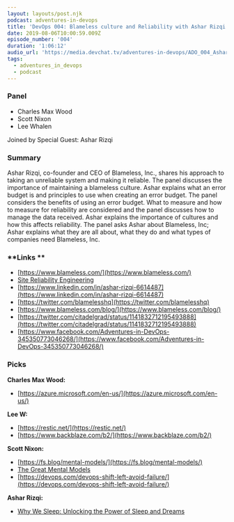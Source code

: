 ```yaml
---
layout: layouts/post.njk
podcast: adventures-in-devops
title: 'DevOps 004: Blameless culture and Reliability with Ashar Rizqi'
date: 2019-08-06T10:00:59.009Z
episode_number: '004'
duration: '1:06:12'
audio_url: 'https://media.devchat.tv/adventures-in-devops/ADO_004_Ashar_Rizqi.mp3'
tags:
  - adventures_in_devops
  - podcast
---
```

### **Panel**



*   Charles Max Wood
*   Scott Nixon
*   Lee Whalen

Joined by Special Guest: Ashar Rizqi


### **Summary**

Ashar Rizqi, co-founder and CEO of Blameless, Inc., shares his approach to taking an unreliable system and making it reliable. The panel discusses the importance of maintaining a blameless culture. Ashar explains what an error budget is and principles to use when creating an error budget. The panel considers the benefits of using an error budget. What to measure and how to measure for reliability are considered and the panel discusses how to manage the data received. Ashar explains the importance of cultures and how this affects reliability. The panel asks Ashar about Blameless, Inc; Ashar explains what they are all about, what they do and what types of companies need Blameless, Inc.


### **Links **



*   [https://www.blameless.com/](https://www.blameless.com/)
*   [Site Reliability Engineering](https://landing.google.com/sre/books/) 
*   [https://www.linkedin.com/in/ashar-rizqi-6614487](https://www.linkedin.com/in/ashar-rizqi-6614487)
*   [https://twitter.com/blamelesshq](https://twitter.com/blamelesshq)
*   [https://www.blameless.com/blog/](https://www.blameless.com/blog/)
*   [https://twitter.com/citadelgrad/status/1141832712195493888](https://twitter.com/citadelgrad/status/1141832712195493888) 
*   [https://www.facebook.com/Adventures-in-DevOps-345350773046268/](https://www.facebook.com/Adventures-in-DevOps-345350773046268/)


### **Picks**

**Charles Max Wood:**



*   [https://azure.microsoft.com/en-us/](https://azure.microsoft.com/en-us/)

**Lee W:**



*   [https://restic.net/](https://restic.net/) 
*   [https://www.backblaze.com/b2/](https://www.backblaze.com/b2/) 

**Scott Nixon:**



*   [https://fs.blog/mental-models/](https://fs.blog/mental-models/) 
*   [The Great Mental Models](https://www.audible.com/pd/The-Great-Mental-Models-Audiobook/B07P7XYQK1) 
*   [https://devops.com/devops-shift-left-avoid-failure/](https://devops.com/devops-shift-left-avoid-failure/) 

**Ashar Rizqi:**



*   [Why We Sleep: Unlocking the Power of Sleep and Dreams](https://www.amazon.com/dp/B06ZZ1YGJ5/ref=dp-kindle-redirect?ie=UTF8&qid=1548462018&sr=8-1&linkCode=ll1&tag=devchattv-20&linkId=f06bfe7482dca8bb751ed6d7cc86e2ab&language=en_US)
